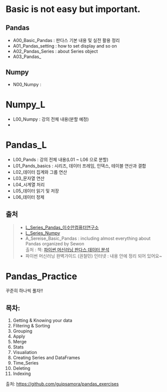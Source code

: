 # Basic is not easy but important.

## Pandas
* A00_Basic_Pandas : 판다스 기본 내용 및 실전 활용 정리
* A01_Pandas_setting : how to set display and so on
* A02_Pandas_Series : about Series object
* A03_Pandas_
## Numpy
* N00_Numpy :
# Numpy_L
* L00_Numpy : 강의 전체 내용(분할 예정)
* 
# Pandas_L

* L00_Pands : 강의 전체 내용(L01 ~ L06 으로 분할)
* L01_Pands_basics : 시리즈, 데이터 프레임, 인덱스, 테이블 연산과 결합
* L02_데이터 집계와 그룹 연산
* L03_문자열 연산
* L04_시계열 처리
* L05_데이터 읽기 및 저장
* L06_데이터 정제

## 출처
> * [L_Series_Pandas_이수안컴퓨터연구소](https://www.youtube.com/watch?v=lG8pEwvYwCw&list=PL7ZVZgsnLwEEZcVusN-fV_sJhQHq833OS&index=2)
> * [L_Series_Numpy](https://www.youtube.com/watch?v=mirZPrWwvao&list=PL7ZVZgsnLwEEZcVusN-fV_sJhQHq833OS&index=1)
> * A_Sereise_Basic_Pandas : including almost everything about Pandas organized by Sewon  
출처 : 책: [파이썬 머신러닝 판다스 데이터 분석](http://www.yes24.com/Product/Goods/74258258)  
> * 파이썬 머신러닝 완벽가이드 (권철민)
     인터넷 : 내용 안에 정리 되어 있어요~  
 

# Pandas_Practice

꾸준히 하나씩 풀자!! 

## 목차:
1. Getting & Knowing your data
2. Flitering & Sorting
3. Grouping
4. Apply
5. Merge
6. Stats
7. Visualiation
8. Creating Series and DataFrames
9. Time_Series
10. Deleting
11. Indexing

출처: https://github.com/guipsamora/pandas_exercises
